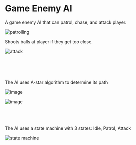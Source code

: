 # Game Enemy AI
A game enemy AI that can patrol, chase, and attack player.


![patrolling](https://github.com/vincentc168777/Game-Enemy-AI/assets/93815609/9fc21a53-ccce-4913-a0a1-128db4f6f8a8)


Shoots balls at player if they get too close.

![attack](https://github.com/vincentc168777/Game-Enemy-AI/assets/93815609/faeff65e-625d-4e92-b841-a0ff09dbc0f9)
<br>
<br>
<br>
<br>
<br>

The AI uses A-star algorithm to determine its path

![image](https://github.com/vincentc168777/Game-Enemy-AI/assets/93815609/ebfa15fb-eac1-416d-95e9-5f0d441f4a5b)

![image](https://github.com/vincentc168777/Game-Enemy-AI/assets/93815609/4143a6fb-5392-4d66-b16b-88180867a556)
<br>
<br>
<br>
<br>
<br>
The AI uses a state machine with 3 states: Idle, Patrol, Attack

![state machine](https://github.com/vincentc168777/Game-Enemy-AI/assets/93815609/b36c6576-4673-4c24-8476-ad48f6db87ed)


